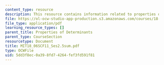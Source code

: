 ```yaml
---
content_type: resource
description: This resource contains information related to properties of determinants.
file: https://ol-ocw-studio-app-production.s3.amazonaws.com/courses/18-06sc-linear-algebra-fall-2011/5dd3f8ec0a398fd74264fef3fd591f81_MIT18_06SCF11_Ses2.5sum.pdf
file_type: application/pdf
learning_resource_types: []
parent_title: Properties of Determinants
parent_type: CourseSection
resourcetype: Document
title: MIT18_06SCF11_Ses2.5sum.pdf
type: OCWFile
uid: 5dd3f8ec-0a39-8fd7-4264-fef3fd591f81
---
```

